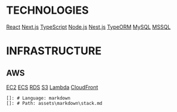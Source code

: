 # TECHNOLOGIES
[React](https://reactjs.org/)
[Next.js](https://nextjs.org/)
[TypeScript](https://www.typescriptlang.org/)
[Node.js](https://nodejs.org/)
[Nest.js](https://nestjs.com/)
[TypeORM](https://typeorm.io/)
[MySQL](https://www.mysql.com/)
[MSSQL](https://www.microsoft.com/en-us/sql-server/)

# INFRASTRUCTURE
## AWS
[EC2](https://aws.amazon.com/ec2/)
[ECS](https://aws.amazon.com/ecs/)
[RDS](https://aws.amazon.com/rds/)
[S3](https://aws.amazon.com/s3/)
[Lambda](https://aws.amazon.com/lambda/)
[CloudFront](https://aws.amazon.com/cloudfront/)

    []: # Language: markdown
    []: # Path: assets\markdown\stack.md